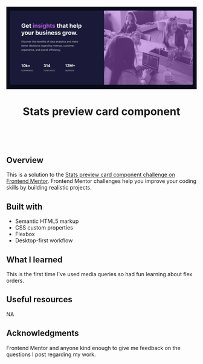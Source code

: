 <img src="https://github.com/FrontEndNick2022/Stats-preview-card/blob/main/Preview.JPG?raw=true" ></img>

<h1 align="center">Stats preview card component</h1>

<br>
<br>
<br>

## Overview

This is a solution to the [Stats preview card component challenge on Frontend Mentor](https://www.frontendmentor.io/challenges/stats-preview-card-component-8JqbgoU62). Frontend Mentor challenges help you improve your coding skills by building realistic projects. 

## Built with 

- Semantic HTML5 markup
- CSS custom properties
- Flexbox
- Desktop-first workflow

## What I learned

This is the first time I've used media queries so had fun learning about flex orders.

## Useful resources

NA

## Acknowledgments

Frontend Mentor and anyone kind enough to give me feedback on the questions I post regarding my work.
